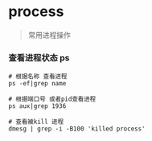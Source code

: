 # process
> 常用进程操作
### 查看进程状态 ps
```shell script
# 根据名称 查看进程
ps -ef|grep name

# 根据端口号 或者pid查看进程
ps aux|grep 1936

# 查看被kill 进程
dmesg | grep -i -B100 'killed process'

```
